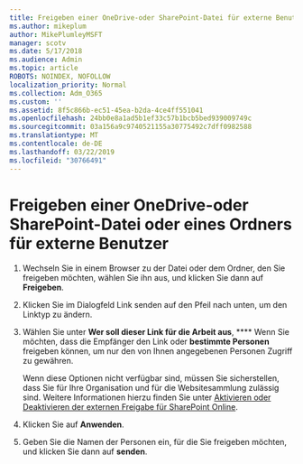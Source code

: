 ```yaml
---
title: Freigeben einer OneDrive-oder SharePoint-Datei für externe Benutzer
ms.author: mikeplum
author: MikePlumleyMSFT
manager: scotv
ms.date: 5/17/2018
ms.audience: Admin
ms.topic: article
ROBOTS: NOINDEX, NOFOLLOW
localization_priority: Normal
ms.collection: Adm_O365
ms.custom: ''
ms.assetid: 8f5c866b-ec51-45ea-b2da-4ce4ff551041
ms.openlocfilehash: 24bb0e8a1ad5b1ef33c57b1bcb5bed939009749c
ms.sourcegitcommit: 03a156a9c9740521155a30775492c7dff0982588
ms.translationtype: MT
ms.contentlocale: de-DE
ms.lasthandoff: 03/22/2019
ms.locfileid: "30766491"
---
```

# <a name="share-a-onedrive-or-sharepoint-file-or-folder-with-external-users"></a>Freigeben einer OneDrive-oder SharePoint-Datei oder eines Ordners für externe Benutzer

1. Wechseln Sie in einem Browser zu der Datei oder dem Ordner, den Sie freigeben möchten, wählen Sie ihn aus, und klicken Sie dann auf **Freigeben**.
    
2. Klicken Sie im Dialogfeld Link senden auf den Pfeil nach unten, um den Linktyp zu ändern.
    
3. Wählen Sie unter **Wer soll dieser Link für die Arbeit aus**, **** Wenn Sie möchten, dass die Empfänger den Link oder **bestimmte Personen** freigeben können, um nur den von Ihnen angegebenen Personen Zugriff zu gewähren. 
    
    Wenn diese Optionen nicht verfügbar sind, müssen Sie sicherstellen, dass Sie für Ihre Organisation und für die Websitesammlung zulässig sind. Weitere Informationen hierzu finden Sie unter [Aktivieren oder Deaktivieren der externen Freigabe für SharePoint Online](https://go.microsoft.com/fwlink/?linkid=866426).
    
4. Klicken Sie auf **Anwenden**.
    
5. Geben Sie die Namen der Personen ein, für die Sie freigeben möchten, und klicken Sie dann auf **senden**.
    

